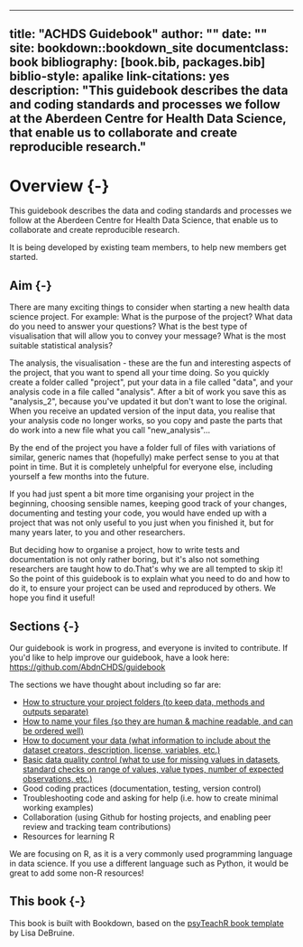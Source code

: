 
--- 
title: "ACHDS Guidebook"
author: ""
date: ""
site: bookdown::bookdown_site
documentclass: book
bibliography: [book.bib, packages.bib]
biblio-style: apalike
link-citations: yes
description: "This guidebook describes the data and coding standards and processes we follow at the Aberdeen Centre for Health Data Science, that enable us to collaborate and create reproducible research."
---



# Overview {-}

This guidebook describes the data and coding standards and processes we follow at the Aberdeen Centre for Health Data Science, that enable us to collaborate and create reproducible research. 

It is being developed by existing team members, to help new members get started.

## Aim {-}

There are many exciting things to consider when starting a new health data science project. For example: What is the purpose of the project? What data do you need to answer your questions? What is the best type of visualisation that will allow you to convey your message? What is the most suitable statistical analysis? 

The analysis, the visualisation - these are the fun and interesting aspects of the project, that you want to spend all your time doing. So you quickly create a folder called "project", put your data in a file called "data", and your analysis code in a file called "analysis". After a bit of work you save this as "analysis_2", because you've updated it but don't want to lose the original. When you receive an updated version of the input data, you realise that your analysis code no longer works, so you copy and paste the parts that do work into a new file what you call "new_analysis"... 

By the end of the project you have a folder full of files with variations of similar, generic names that (hopefully) make perfect sense to you at that point in time. But it is completely unhelpful for everyone else, including yourself a few months into the future.

If you had just spent a bit more time organising your project in the beginning, choosing sensible names, keeping good track of your changes, documenting and testing your code, you would have ended up with a project that was not only useful to you just when you finished it, but for many years later, to you and other researchers.

But deciding how to organise a project, how to write tests and documentation is not only rather boring, but it's also not something researchers are taught how to do.That's why we are all tempted to skip it! So the point of this guidebook is to explain what you need to do and how to do it, to ensure your project can be used and reproduced by others. We hope you find it useful! 

## Sections {-}

Our guidebook is work in progress, and everyone is invited to contribute. If you'd like to help improve our guidebook, have a look here: https://github.com/AbdnCHDS/guidebook

The sections we have thought about including so far are:

* [How to structure your project folders (to keep data, methods and outputs separate)](#folders)  
* [How to name your files (so they are human & machine readable, and can be ordered well)](#names) 
* [How to document your data (what information to include about the dataset creators, description, license, variables, etc.)](#metadata)
* [Basic data quality control (what to use for missing values in datasets, standard checks on range of values, value types, number of expected observations, etc.)](#dataquality)
* Good coding practices (documentation, testing, version control)
* Troubleshooting code and asking for help (i.e. how to create minimal working examples)
* Collaboration (using Github for hosting projects, and enabling peer review and tracking team contributions)
* Resources for learning R

<div class="info">
We are focusing on R, as it is a very commonly used programming language in data science. If you use a different language such as Python, it would be great to add some non-R resources!
</div>

## This book {-}

This book is built with Bookdown, based on the [psyTeachR book template](https://psyteachr.github.io/book-template/) by Lisa DeBruine.
